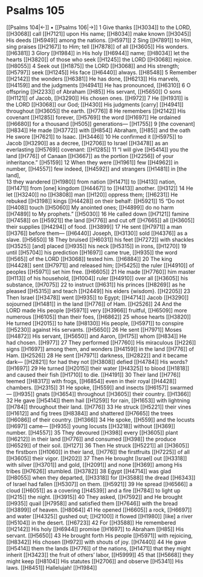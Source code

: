 # Psalms 105
[[Psalms 104|←]] • [[Psalms 106|→]]
1 Give thanks [[H3034]] to the LORD, [[H3068]] call [[H7121]] upon His name; [[H8034]] make known [[H3045]] His deeds [[H5949]] among the nations. [[H5971]] 
2 Sing [[H7891]] to Him,  sing praises [[H2167]] to Him;  tell [[H7878]] of all [[H3605]] His wonders. [[H6381]] 
3 Glory [[H1984]] in His holy [[H6944]] name; [[H8034]] let the hearts [[H3820]] of those who seek [[H1245]] the LORD [[H3068]] rejoice. [[H8055]] 
4 Seek out [[H1875]] the LORD [[H3068]] and His strength; [[H5797]] seek [[H1245]] His face [[H6440]] always. [[H8548]] 
5 Remember [[H2142]] the wonders [[H6381]] He has done, [[H6213]] His marvels, [[H4159]] and the judgments [[H4941]] He has pronounced, [[H6310]] 
6 O offspring [[H2233]] of Abraham [[H85]] His servant, [[H5650]] O sons [[H1121]] of Jacob, [[H3290]] His chosen ones. [[H972]] 
7 He [[H1931]] is the LORD [[H3068]] our God; [[H430]] His judgments [carry] [[H4941]] throughout [[H3605]] the earth. [[H776]] 
8 He remembers [[H2142]] His covenant [[H1285]] forever, [[H5769]] the word [[H1697]] He ordained [[H6680]] for a thousand [[H505]] generations— [[H1755]] 
9 [the covenant] [[H834]] He made [[H3772]] with [[H854]] Abraham, [[H85]] and the oath He swore [[H7621]] to Isaac. [[H3446]] 
10 He confirmed it [[H5975]] to Jacob [[H3290]] as a decree, [[H2706]] to Israel [[H3478]] as an everlasting [[H5769]] covenant: [[H1285]] 
11 “I will give [[H5414]] you  the land [[H776]] of Canaan [[H3667]] as the portion [[H2256]] of your inheritance.” [[H5159]] 
12 When they were [[H1961]] few [[H4962]] in number, [[H4557]] few indeed, [[H4592]] and strangers [[H1481]] in [the land],  
13 they wandered [[H1980]] from nation [[H1471]] to [[H413]] nation, [[H1471]] from [one] kingdom [[H4467]] to [[H413]] another. [[H312]] 
14 He let [[H3240]] no [[H3808]] man [[H120]] oppress them; [[H6231]] He rebuked [[H3198]] kings [[H4428]] on their behalf: [[H5921]] 
15 “Do not [[H408]] touch [[H5060]] My anointed ones; [[H4899]] do no harm [[H7489]] to My prophets.” [[H5030]] 
16 He called down [[H7121]] famine [[H7458]] on [[H5921]] the land [[H776]] and cut off [[H7665]] all [[H3605]] their supplies [[H4294]] of food. [[H3899]] 
17 He sent [[H7971]] a man [[H376]] before them— [[H6440]] Joseph, [[H3130]] sold [[H4376]] as a slave. [[H5650]] 
18 They bruised [[H6031]] his feet [[H7272]] with shackles [[H3525]] [and] placed [[H935]] his neck [[H5315]] in irons, [[H1270]] 
19 until [[H5704]] his prediction [[H1697]] came true, [[H935]] the word [[H565]] of the LORD [[H3068]] tested him. [[H6884]] 
20 The king [[H4428]] sent [[H7971]] and released him; [[H5425]] the ruler [[H4910]] of peoples [[H5971]] set him free. [[H6605]] 
21 He made [[H7760]] him master [[H113]] of his household, [[H1004]] ruler [[H4910]] over all [[H3605]] his substance, [[H7075]] 
22 to instruct [[H631]] his princes [[H8269]] as he pleased [[H5315]] and teach [[H2449]] his elders {wisdom}. [[H2205]] 
23 Then Israel [[H3478]] went [[H935]] to Egypt; [[H4714]] Jacob [[H3290]] sojourned [[H1481]] in the land [[H776]] of Ham. [[H2526]] 
24 And the LORD made His people [[H5971]] very [[H3966]] fruitful, [[H6509]] more numerous [[H6105]] than their foes, [[H6862]] 
25 whose hearts [[H3820]] He turned [[H2015]] to hate [[H8130]] His people, [[H5971]] to conspire [[H5230]] against His servants. [[H5650]] 
26 He sent [[H7971]] Moses [[H4872]] His servant, [[H5650]] and Aaron, [[H175]] whom [[H834]] He had chosen. [[H977]] 
27 They performed [[H7760]] His miraculous [[H226]] signs [[H1697]] among them,  and wonders [[H4159]] in the land [[H776]] of Ham. [[H2526]] 
28 He sent [[H7971]] darkness, [[H2822]] and it became dark— [[H2821]] for had they not [[H3808]] defied [[H4784]] His words? [[H1697]] 
29 He turned [[H2015]] their water [[H4325]] to blood [[H1818]] and caused their fish [[H1710]] to die. [[H4191]] 
30 Their land [[H776]] teemed [[H8317]] with frogs, [[H6854]] even in their royal [[H4428]] chambers. [[H2315]] 
31 He spoke, [[H559]] and insects [[H6157]] swarmed— [[H935]] gnats [[H3654]] throughout [[H3605]] their country. [[H1366]] 
32 He gave [[H5414]] them hail [[H1259]] for rain, [[H1653]] with lightning [[H784]] throughout their land. [[H776]] 
33 He struck [[H5221]] their vines [[H1612]] and fig trees [[H8384]] and shattered [[H7665]] the trees [[H6086]] of their country. [[H1366]] 
34 He spoke, [[H559]] and the locusts [[H697]] came— [[H935]] young locusts [[H3218]] without [[H369]] number. [[H4557]] 
35 They devoured [[H398]] every [[H3605]] plant [[H6212]] in their land [[H776]] and consumed [[H398]] the produce [[H6529]] of their soil. [[H127]] 
36 Then He struck [[H5221]] all [[H3605]] the firstborn [[H1060]] in their land, [[H776]] the firstfruits [[H7225]] of all [[H3605]] their vigor. [[H202]] 
37 Then He brought [Israel] out [[H3318]] with silver [[H3701]] and gold, [[H2091]] and none [[H369]] among His tribes [[H7626]] stumbled. [[H3782]] 
38 Egypt [[H4714]] was glad [[H8055]] when they departed, [[H3318]] for [[H3588]] the dread [[H6343]] of Israel had fallen [[H5307]] on them. [[H5921]] 
39 He spread [[H6566]] a cloud [[H6051]] as a covering [[H4539]] and a fire [[H784]] to light up [[H215]] the night. [[H3915]] 
40 They asked, [[H7592]] and He brought [[H935]] quail [[H7958]] and satisfied them [[H7646]] with the bread [[H3899]] of heaven. [[H8064]] 
41 He opened [[H6605]] a rock, [[H6697]] and water [[H4325]] gushed out; [[H2100]] it flowed [[H1980]] [like] a river [[H5104]] in the desert. [[H6723]] 
42 For [[H3588]] He remembered [[H2142]] His holy [[H6944]] promise [[H1697]] to Abraham [[H85]] His servant. [[H5650]] 
43 He brought forth His people [[H5971]] with rejoicing, [[H8342]] His chosen [[H972]] with shouts of joy. [[H7440]] 
44 He gave [[H5414]] them the lands [[H776]] of the nations, [[H1471]] that they might inherit [[H3423]] the fruit of others’ labor, [[H5999]] 
45 that [[H5668]] they might keep [[H8104]] His statutes [[H2706]] and observe [[H5341]] His laws. [[H8451]] Hallelujah! [[H1984]] 
